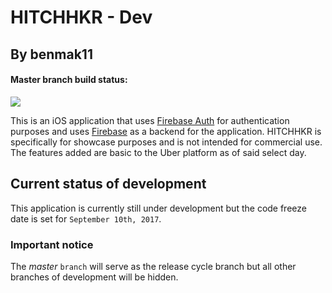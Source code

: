 # HITCHHKR - Dev

## By benmak11

#### Master branch build status:
![](https://travis-ci.org/benmak11/hitchhkr-dev.svg?branch=master)


This is an iOS application that uses [Firebase Auth](https://firebase.google.com/docs/auth/) for authentication purposes and uses [Firebase](https://firebase.google.com/) as a backend for the application. HITCHHKR is specifically for showcase purposes and is not intended for commercial use. The features added are basic to the Uber platform as of said select day.

## Current status of development

This application is currently still under development but the code freeze date is set for `September 10th, 2017`.

### Important notice

The *master* `branch` will serve as the release cycle branch but all other branches of development will be hidden.

